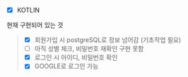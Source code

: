 - [x] KOTLIN

현재 구현되어 있는 것

> - [x] 회원가입 시 postgreSQL로 정보 넘어감 (기초작업 필요)
> - [ ] 아직 성별 체크, 비밀번호 재확인 구현 못함
> - [x] 로그인 시 아이디, 비밀번호 확인
> - [x] GOOGLE로 로그인 가능
